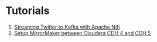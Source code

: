 Tutorials
=========

1. [Streaming Twitter to Kafka with Apache Nifi](https://github.com/gszecsenyi/articles-tutorials/blob/master/1_Streaming_Twitter_to_Kafka_with_Apache_Nifi/1_Streaming_Twitter_to_Kafka_with_Apache_Nifi.md)
2. [Setup MirrorMaker between Cloudera CDH 4 and CDH 5](https://github.com/gszecsenyi/articles-tutorials/blob/master/2_Setup_MirrorMaker_between_CDH_4_and_5/Setup_MirrorMaker_between_CDH_4_and_5.md)